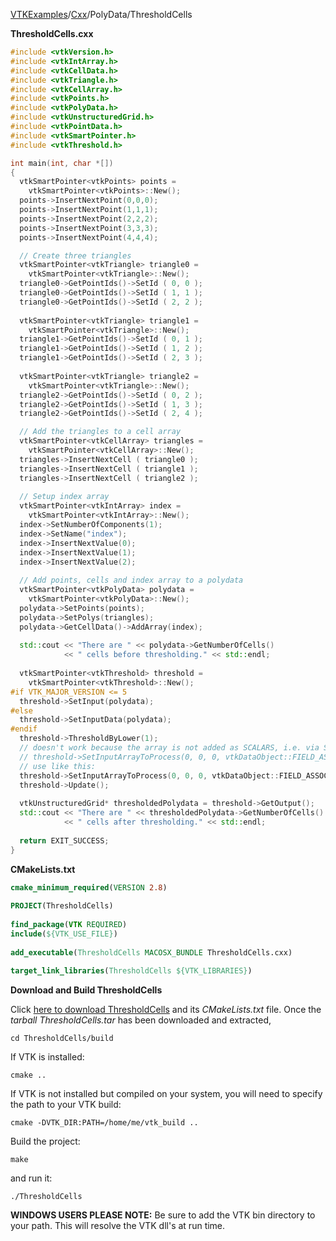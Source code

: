 [VTKExamples](/index/)/[Cxx](/Cxx)/PolyData/ThresholdCells

**ThresholdCells.cxx**
```c++
#include <vtkVersion.h>
#include <vtkIntArray.h>
#include <vtkCellData.h>
#include <vtkTriangle.h>
#include <vtkCellArray.h>
#include <vtkPoints.h>
#include <vtkPolyData.h>
#include <vtkUnstructuredGrid.h>
#include <vtkPointData.h>
#include <vtkSmartPointer.h>
#include <vtkThreshold.h>

int main(int, char *[])
{
  vtkSmartPointer<vtkPoints> points = 
    vtkSmartPointer<vtkPoints>::New(); 
  points->InsertNextPoint(0,0,0);
  points->InsertNextPoint(1,1,1);
  points->InsertNextPoint(2,2,2);
  points->InsertNextPoint(3,3,3);
  points->InsertNextPoint(4,4,4);

  // Create three triangles
  vtkSmartPointer<vtkTriangle> triangle0 = 
    vtkSmartPointer<vtkTriangle>::New();
  triangle0->GetPointIds()->SetId ( 0, 0 );
  triangle0->GetPointIds()->SetId ( 1, 1 );
  triangle0->GetPointIds()->SetId ( 2, 2 );
  
  vtkSmartPointer<vtkTriangle> triangle1 = 
    vtkSmartPointer<vtkTriangle>::New();
  triangle1->GetPointIds()->SetId ( 0, 1 );
  triangle1->GetPointIds()->SetId ( 1, 2 );
  triangle1->GetPointIds()->SetId ( 2, 3 );
  
  vtkSmartPointer<vtkTriangle> triangle2 = 
    vtkSmartPointer<vtkTriangle>::New();
  triangle2->GetPointIds()->SetId ( 0, 2 );
  triangle2->GetPointIds()->SetId ( 1, 3 );
  triangle2->GetPointIds()->SetId ( 2, 4 );

  // Add the triangles to a cell array
  vtkSmartPointer<vtkCellArray> triangles = 
    vtkSmartPointer<vtkCellArray>::New();
  triangles->InsertNextCell ( triangle0 );
  triangles->InsertNextCell ( triangle1 );
  triangles->InsertNextCell ( triangle2 );
  
  // Setup index array
  vtkSmartPointer<vtkIntArray> index = 
    vtkSmartPointer<vtkIntArray>::New();
  index->SetNumberOfComponents(1);
  index->SetName("index");
  index->InsertNextValue(0);
  index->InsertNextValue(1);
  index->InsertNextValue(2);
  
  // Add points, cells and index array to a polydata
  vtkSmartPointer<vtkPolyData> polydata = 
    vtkSmartPointer<vtkPolyData>::New();
  polydata->SetPoints(points);
  polydata->SetPolys(triangles);
  polydata->GetCellData()->AddArray(index);
  
  std::cout << "There are " << polydata->GetNumberOfCells() 
            << " cells before thresholding." << std::endl;
  
  vtkSmartPointer<vtkThreshold> threshold = 
    vtkSmartPointer<vtkThreshold>::New();
#if VTK_MAJOR_VERSION <= 5
  threshold->SetInput(polydata);
#else
  threshold->SetInputData(polydata);
#endif
  threshold->ThresholdByLower(1);
  // doesn't work because the array is not added as SCALARS, i.e. via SetScalars
  // threshold->SetInputArrayToProcess(0, 0, 0, vtkDataObject::FIELD_ASSOCIATION_CELLS, vtkDataSetAttributes::SCALARS);
  // use like this:
  threshold->SetInputArrayToProcess(0, 0, 0, vtkDataObject::FIELD_ASSOCIATION_CELLS, "index");
  threshold->Update();
  
  vtkUnstructuredGrid* thresholdedPolydata = threshold->GetOutput();
  std::cout << "There are " << thresholdedPolydata->GetNumberOfCells() 
            << " cells after thresholding." << std::endl;
  
  return EXIT_SUCCESS;
}
```
**CMakeLists.txt**
```cmake
cmake_minimum_required(VERSION 2.8)
 
PROJECT(ThresholdCells)
 
find_package(VTK REQUIRED)
include(${VTK_USE_FILE})
 
add_executable(ThresholdCells MACOSX_BUNDLE ThresholdCells.cxx)
 
target_link_libraries(ThresholdCells ${VTK_LIBRARIES})
```

**Download and Build ThresholdCells**

Click [here to download ThresholdCells](https://github.com/lorensen/VTKWikiExamplesTarballs/raw/master/ThresholdCells.tar) and its *CMakeLists.txt* file.
Once the *tarball ThresholdCells.tar* has been downloaded and extracted,
```
cd ThresholdCells/build 
```
If VTK is installed:
```
cmake ..
```
If VTK is not installed but compiled on your system, you will need to specify the path to your VTK build:
```
cmake -DVTK_DIR:PATH=/home/me/vtk_build ..
```
Build the project:
```
make
```
and run it:
```
./ThresholdCells
```
**WINDOWS USERS PLEASE NOTE:** Be sure to add the VTK bin directory to your path. This will resolve the VTK dll's at run time.

